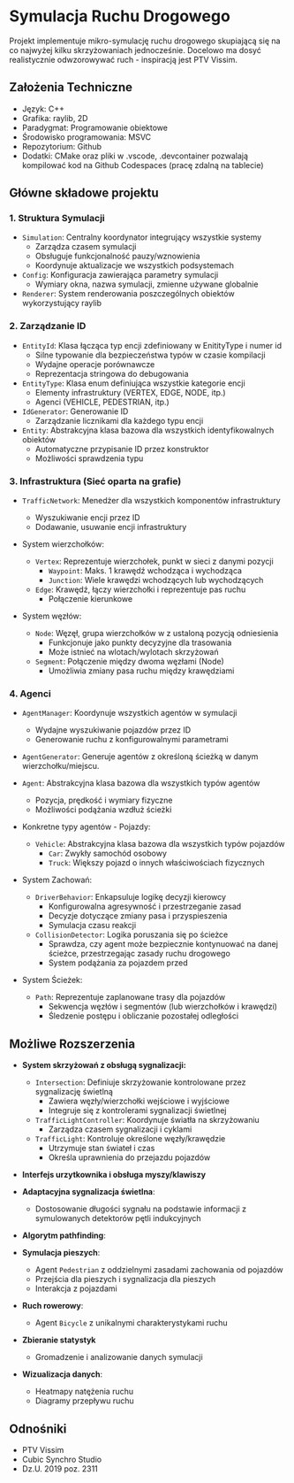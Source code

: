 # Symulacja Ruchu Drogowego

Projekt implementuje mikro-symulację ruchu drogowego skupiającą się na co najwyżej kilku skrzyżowaniach jednocześnie. Docelowo ma dosyć realistycznie odwzorowywać ruch - inspiracją jest PTV Vissim.

## Założenia Techniczne
- Język: C++
- Grafika: raylib, 2D
- Paradygmat: Programowanie obiektowe
- Środowisko programowania: MSVC
- Repozytorium: Github
- Dodatki: CMake oraz pliki w .vscode, .devcontainer pozwalają kompilować kod na Github Codespaces (pracę zdalną na tablecie)

## Główne składowe projektu

### 1. Struktura Symulacji
- `Simulation`: Centralny koordynator integrujący wszystkie systemy
  - Zarządza czasem symulacji
  - Obsługuje funkcjonalność pauzy/wznowienia
  - Koordynuje aktualizacje we wszystkich podsystemach
- `Config`: Konfiguracja zawierająca parametry symulacji
  - Wymiary okna, nazwa symulacji, zmienne używane globalnie
- `Renderer`: System renderowania poszczególnych obiektów wykorzystujący raylib

### 2. Zarządzanie ID
- `EntityId`: Klasa łącząca typ encji zdefiniowany w EnitityType i numer id
  - Silne typowanie dla bezpieczeństwa typów w czasie kompilacji
  - Wydajne operacje porównawcze
  - Reprezentacja stringowa do debugowania
- `EntityType`: Klasa enum definiująca wszystkie kategorie encji
  - Elementy infrastruktury (VERTEX, EDGE, NODE, itp.)
  - Agenci (VEHICLE, PEDESTRIAN, itp.)
- `IdGenerator`: Generowanie ID
  - Zarządzanie licznikami dla każdego typu encji
- `Entity`: Abstrakcyjna klasa bazowa dla wszystkich identyfikowalnych obiektów
  - Automatyczne przypisanie ID przez konstruktor
  - Możliwości sprawdzenia typu

### 3. Infrastruktura (Sieć oparta na grafie)
- `TrafficNetwork`: Menedżer dla wszystkich komponentów infrastruktury
  - Wyszukiwanie encji przez ID
  - Dodawanie, usuwanie encji infrastruktury

- System wierzchołków:
  - `Vertex`: Reprezentuje wierzchołek, punkt w sieci z danymi pozycji
    - `Waypoint`: Maks. 1 krawędź wchodząca i wychodząca
    - `Junction`: Wiele krawędzi wchodzących lub wychodzących
  - `Edge`: Krawędź, łączy wierzchołki i reprezentuje pas ruchu
    - Połączenie kierunkowe

- System węzłów:
  - `Node`: Węzęł, grupa wierzchołków w z ustaloną pozycją odniesienia
    - Funkcjonuje jako punkty decyzyjne dla trasowania
    - Może istnieć na wlotach/wylotach skrzyżowań
  - `Segment`: Połączenie między dwoma węzłami (Node)
    - Umożliwia zmiany pasa ruchu między krawędziami

### 4. Agenci
- `AgentManager`: Koordynuje wszystkich agentów w symulacji
  - Wydajne wyszukiwanie pojazdów przez ID
  - Generowanie ruchu z konfigurowalnymi parametrami

- `AgentGenerator`: Generuje agentów z określoną ścieżką w danym wierzchołku/miejscu. 
  
- `Agent`: Abstrakcyjna klasa bazowa dla wszystkich typów agentów
  - Pozycja, prędkość i wymiary fizyczne
  - Możliwości podążania wzdłuż ścieżki
- Konkretne typy agentów - Pojazdy:
  - `Vehicle`: Abstrakcyjna klasa bazowa dla wszystkich typów pojazdów
    - `Car`: Zwykły samochód osobowy
    - `Truck`: Większy pojazd o innych właściwościach fizycznych
  
- System Zachowań:
  - `DriverBehavior`: Enkapsuluje logikę decyzji kierowcy
    - Konfigurowalna agresywność i przestrzeganie zasad
    - Decyzje dotyczące zmiany pasa i przyspieszenia
    - Symulacja czasu reakcji
  - `CollisionDetector`: Logika poruszania się po ścieżce
    - Sprawdza, czy agent może bezpiecznie kontynuować na danej ścieżce, przestrzegając zasady ruchu drogowego
    - System podążania za pojazdem przed
    
- System Ścieżek:
  - `Path`: Reprezentuje zaplanowane trasy dla pojazdów
    - Sekwencja węzłów i segmentów (lub wierzchołków i krawędzi)
    - Śledzenie postępu i obliczanie pozostałej odległości

## Możliwe Rozszerzenia

- **System skrzyżowań z obsługą sygnalizacji:**
  - `Intersection`: Definiuje skrzyżowanie kontrolowane przez sygnalizację świetlną
    - Zawiera węzły/wierzchołki wejściowe i wyjściowe
    - Integruje się z kontrolerami sygnalizacji świetlnej
  - `TrafficLightController`: Koordynuje światła na skrzyżowaniu
    - Zarządza czasem sygnalizacji i cyklami
  - `TrafficLight`: Kontroluje określone węzły/krawędzie
    - Utrzymuje stan świateł i czas
    - Określa uprawnienia do przejazdu pojazdów

- **Interfejs urzytkownika i obsługa myszy/klawiszy**

- **Adaptacyjna sygnalizacja świetlna**:
  - Dostosowanie długości sygnału na podstawie informacji z symulowanych detektorów pętli indukcyjnych

- **Algorytm pathfinding**:

- **Symulacja pieszych**:
  - Agent `Pedestrian` z oddzielnymi zasadami zachowania od pojazdów
  - Przejścia dla pieszych i sygnalizacja dla pieszych
  - Interakcja z pojazdami

- **Ruch rowerowy**:
  - Agent `Bicycle` z unikalnymi charakterystykami ruchu

- **Zbieranie statystyk**
  - Gromadzenie i analizowanie danych symulacji

- **Wizualizacja danych**:
  - Heatmapy natężenia ruchu
  - Diagramy przepływu ruchu

## Odnośniki
- PTV Vissim
- Cubic Synchro Studio
- Dz.U. 2019 poz. 2311